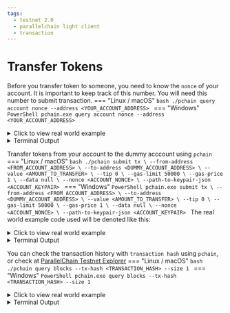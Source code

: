 ```yaml
---
tags:
  - testnet 2.0
  - parallelchain light client
  - transaction
---
```


# Transfer Tokens

Before you transfer token to someone, you need to know the `nonce` of your account. It is important to keep track of this number. You will need this number to submit transaction.
=== "Linux / macOS"
    ```bash
    ./pchain query account nonce --address <YOUR_ACCOUNT_ADDRESS>
    ```
=== "Windows"
    ```PowerShell
    pchain.exe query account nonce --address <YOUR_ACCOUNT_ADDRESS>
    ```
<details><summary>Click to view real world example</summary>

Do not blindly copy the values in the real world example
```bash
./pchain query account nonce --address /5orENuI/htbwtAyu+3t6rYn90q3vly1yVdosBHuNSs=
```
</details>
<details><summary>Terminal Output</summary>
```bash
0
```
</details>

Transfer tokens from your account to the dummy acccount using `pchain`
=== "Linux / macOS"
    ```bash
    ./pchain submit tx \
    --from-address <FROM_ACCOUNT_ADDRESS> \
    --to-address <DUMMY_ACCOUNT_ADDRESS> \
    --value <AMOUNT_TO_TRANSFER> \
    --tip 0 \
    --gas-limit 50000 \
    --gas-price 1 \
    --data null \
    --nonce <ACCOUNT_NONCE> \
    --path-to-keypair-json <ACCOUNT_KEYPAIR>
    ```
=== "Windows"
    ```PowerShell
    pchain.exe submit tx \
    --from-address <FROM_ACCOUNT_ADDRESS> \
    --to-address <DUMMY_ACCOUNT_ADDRESS> \
    --value <AMOUNT_TO_TRANSFER> \
    --tip 0 \
    --gas-limit 50000 \
    --gas-price 1 \
    --data null \
    --nonce <ACCOUNT_NONCE> \
    --path-to-keypair-json <ACCOUNT_KEYPAIR>
    ```
The real world example code used will be denoted like this:

<details><summary>Click to view real world example</summary>

Do not blindly copy the values in the real world example
```bash
./pchain submit tx \
--from-address 3_AI1h9ODjUJnKALkFmcxzfFXAVjDuMqgN8hwd03c3g \
--to-address VGb9nPP0pyi7_TDGWoOcgsXQWHxWp-Yt7vFFnIcN9lA \
--value 50 \
--tip 0 \
--gas-limit 50000 \
--gas-price 1 \
--data  null \
--nonce 0 \
--path-to-keypair-json ./keypair.json
```
</details>
<details><summary>Terminal Output</summary>
```bash
Signature of tx: "aC7xyBatLpvkuRrVnBQ813aOprOXrT9_Gl2s5g-HOE6ihBvU8Cnx2mqRg3SbYMcDCmeRSnFk1uir8rYLthxWAw"
Hash of tx: "m6ef1Ipm3d8yxs2LrBnwwOh8retD8gW5k69O_hcFRM4"
Submit Transaction {
  "from_address": "3_AI1h9ODjUJnKALkFmcxzfFXAVjDuMqgN8hwd03c3g",
  "to_address": "VGb9nPP0pyi7_TDGWoOcgsXQWHxWp-Yt7vFFnIcN9lA",
  "value": 50,
  "tip": 0,
  "gas_limit": 50000,
  "gas_price": 1,
  "data": "",
  "deploy_args": "",
  "nonce": 114,
  "path_to_keypair_json": "../keypair.json"
}
Status 202
Response "Transaction added to mempool."
```
"Status 202" is a HTTP response status codes. It implies that your transaction request was successfully sent to our node to process. See <a href="https://developer.mozilla.org/en-US/docs/Web/HTTP/Status">here</a> for details.
</details>

You can check the transaction 
history with `transaction hash` using `pchain`, or check at [ParallelChain Testnet Explorer](https://testnet.parallelchain.io/explorer)
=== "Linux / macOS"
    ```bash
    ./pchain query blocks --tx-hash <TRANSACTION_HASH> --size 1
    ```
=== "Windows"
    ```PowerShell
    pchain.exe query blocks --tx-hash <TRANSACTION_HASH> --size 1
    ```
<details><summary>Click to view real world example</summary>

Do not blindly copy the values in the real world example
```bash
./pchain query blocks --tx-hash /dg7QxEUKDApdO/OuOufGewo1r6OO/XXLsFay65ozlg=
```
</details>
<details><summary>Terminal Output</summary>
```bash
Your Block: Block {    
    header: BlockHeader {
        blockchain_id: 0,
        block_version_number: 0,
        timestamp: 1648711616,
        prev_block_hash: "BqjbkODoCFZfHct0bjMITmbE7B/Si0BCVg8lnlaOJ6A=",
        this_block_hash: "hLEzWEpiRiFNsdTYDn7k7M42lftxW2+/q9wut25Sq0U=",
        txs_hash: "D5OpkQZY8g3OMyxDKLLGVFBSb4d/pO92n3SAqshyCCA=",
        state_hash: "xChhGxck++VDr/MfObhQ/9aX4StDld7Dh7PUBPFxtFk=",
        receipts_hash: "7LFJwDJBsD+fu7kivOXukaW0eGkzeBiJk/zhOeKFRLA=",
        proposer_public_key: "+kGldjWdZhTKKiHu47PlkqbasPEuSXaLkl13rBb0NpI=",
        signature: "aNlTXwSm8kYJqd29pxpRaCY1+SeszjUejb7DPPK8h9YloXjQ4PDHXmUJCWY+hcWsVjGFSBOynwmmiydGzjFJCA==",
    },
    transactions: [
        Transaction {
            from_address: "/5orENuI/htbwtAyu+3t6rYn90q3vly1yVdosBHuNSs=",
            to_address: "UFG7PkGOOu4tdg9sYnplB1jlwClwuHimirA3S/kOhVw=",
            value: 50,
            tip: 0,
            gas_limit: 50000,
            gas_price: 1,
            data: "",
            n_txs_on_chain_from_address: 0,
            hash: "/dg7QxEUKDApdO/OuOufGewo1r6OO/XXLsFay65ozlg=",
            signature: "ioMFMSC4POjTtcQ4mTneo9pGEyWf14hPEou+XY6DF1gwmQSEX5DbrwmmR21ffCTG3IZmC90HZeUxSFz+RSOyDw==",
        },
    ],
    receipts: [
        Receipt {
            status_code: [
                0,
            ],
            gas_consumed: 44200,
            return_value: [],
            events: [],
        },
    ],
}
```
</details>
